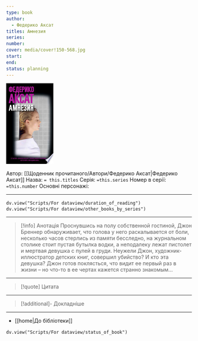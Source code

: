 ```yaml
---
type: book
author:
  - Федерико Аксат
titles: Амнезия
series:
number:
cover: media/cover!150-568.jpg
start:
end:
status: planning
---
```

![cover|150](media/cover!150-568.jpg)

Автор: [[Щоденник прочитаного/Автори/Федерико Аксат|Федерико Аксат]]
Назва: `= this.titles`
Серія:  `=this.series`
Номер в серії: `=this.number`
Основні персонажі:

---
```dataviewjs
dv.view("Scripts/For dataview/duration_of_reading")
dv.view("Scripts/For dataview/other_books_by_series")
```

---
>[!info] Анотація
>Проснувшись на полу собственной гостиной, Джон Бреннер обнаруживает, что голова у него раскалывается от боли, несколько часов стерлись из памяти бесследно, на журнальном столике стоит пустая бутылка водки, а неподалеку лежат пистолет и мертвая девушка с пулей в груди. Неужели Джон, художник-иллюстратор детских книг, совершил убийство? И кто эта девушка? Джон готов поклясться, что видит ее первый раз в жизни – но что-то в ее чертах кажется странно знакомым...
___

>[!quote] Цитата

---
>[!additional]- Докладніше

---

- [[home|До бібліотеки]]

```dataviewjs
dv.view("Scripts/For dataview/status_of_book")
```